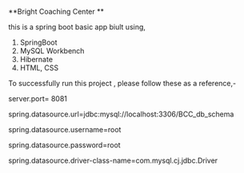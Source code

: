 **Bright Coaching Center **

this is a spring boot basic app biult using,
  1. SpringBoot 
  2. MySQL Workbench
  3. Hibernate
  4. HTML, CSS


To successfully run this project , please follow these as a reference,-

  server.port= 8081
  
  spring.datasource.url=jdbc:mysql://localhost:3306/BCC_db_schema
  
  spring.datasource.username=root
  
  spring.datasource.password=root
  
  spring.datasource.driver-class-name=com.mysql.cj.jdbc.Driver
